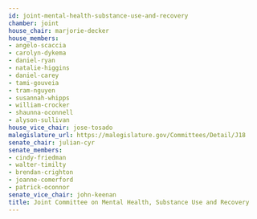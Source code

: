 ```yaml
---
id: joint-mental-health-substance-use-and-recovery
chamber: joint
house_chair: marjorie-decker
house_members:
- angelo-scaccia
- carolyn-dykema
- daniel-ryan
- natalie-higgins
- daniel-carey
- tami-gouveia
- tram-nguyen
- susannah-whipps
- william-crocker
- shaunna-oconnell
- alyson-sullivan
house_vice_chair: jose-tosado
malegislature_url: https://malegislature.gov/Committees/Detail/J18
senate_chair: julian-cyr
senate_members:
- cindy-friedman
- walter-timilty
- brendan-crighton
- joanne-comerford
- patrick-oconnor
senate_vice_chair: john-keenan
title: Joint Committee on Mental Health, Substance Use and Recovery
---
```

